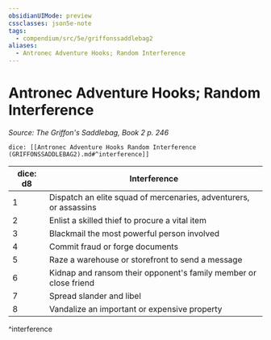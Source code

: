 ```yaml
---
obsidianUIMode: preview
cssclasses: json5e-note
tags:
  - compendium/src/5e/griffonssaddlebag2
aliases:
  - Antronec Adventure Hooks; Random Interference
---
```

# Antronec Adventure Hooks; Random Interference
*Source: The Griffon's Saddlebag, Book 2 p. 246* 

`dice: [[Antronec Adventure Hooks Random Interference (GRIFFONSSADDLEBAG2).md#^interference]]`

| dice: d8 | Interference |
|----------|--------------|
| 1 | Dispatch an elite squad of mercenaries, adventurers, or assassins |
| 2 | Enlist a skilled thief to procure a vital item |
| 3 | Blackmail the most powerful person involved |
| 4 | Commit fraud or forge documents |
| 5 | Raze a warehouse or storefront to send a message |
| 6 | Kidnap and ransom their opponent's family member or close friend  |
| 7 | Spread slander and libel |
| 8 | Vandalize an important or expensive property |
^interference
